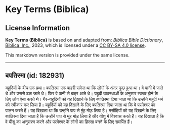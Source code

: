 # Key Terms (Biblica)

## License Information

**Key Terms (Biblica)** is based on and adapted from: _Biblica Bible Dictionary_, [Biblica, Inc.](https://www.biblica.com/), 2023, which is licensed under a [CC BY-SA 4.0 license](https://creativecommons.org/licenses/by-sa/4.0/legalcode.en).

This markdown version is provided under the same license.



--------------------------------

## बपतिस्मा (id: 182931)

यहूदियों के बीच एक प्रथा। बपतिस्मा एक बाहरी संकेत था कि लोगों के अंदर कुछ हुआ था। वे पानी में जाते थे और उससे ढक जाते थे। फिर वे पानी से बाहर आते थे। यहूदी व्यवस्थाओं के अनुसार स्वच्छ होने के लिए लोग ऐसा करते थे। गैर\-यहूदियों को यह दिखाने के लिए बपतिस्मा दिया जाता था कि उन्होंने यहूदी धर्म को स्वीकार कर लिया है। यहूदियों को यह दिखाने के लिए बपतिस्मा दिया जाता था कि वे परमेश्वर का पालन करते हैं। यह दिखाता था कि उन्होंने पाप से मुंह मोड़ लिया है। मसीहियों को यह दिखाने के लिए बपतिस्मा दिया जाता है कि उन्होंने पाप से मुंह मोड़ लिया है और यीशु में विश्वास करते हैं। यह दिखाता है कि वे यीशु का अनुसरण करने और परमेश्वर के लोगों का हिस्सा बनने के लिए समर्पित हैं।


